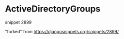 ActiveDirectoryGroups
=====================

snippet 2899


"forked" from https://djangosnippets.org/snippets/2899/
